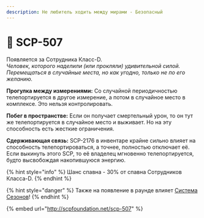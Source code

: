 ```yaml
---
description: Не любитель ходить между мирами - Безопасный
---
```


# 🥴 SCP-507

Появляется за Сотрудника Класс-D.\
_Человек, которого наделили (или прокляли) удивительной силой. Перемещаться в случайные места, но как угодно, только не по его желанию._

**Прогулка между измерениями:** Со случайной периодичностью телепортируется в другое измерение, а потом в случайное место в комплексе. Это нельзя контролировать.

**Побег в пространстве:** Если он получает смертельный урон, то он тут же телепортируется в случайное место и выживает. Но на эту способность есть жесткие ограничения.

**Сдерживающая связь:** SCP-2176 в инвентаре крайне сильно влияет на способность телепортироваться, а точнее, полностью отключает её. Если выкинуть этого SCP, то её владелец мгновенно телепортируется, будто высвобождая накопившуюся энергию.

{% hint style="info" %}
Шанс спавна - 30% от спавна Сотрудников Класса-D.
{% endhint %}

{% hint style="danger" %}
Также на появление в раунде влияет [Система Сезонов](../server-systems/seasons-system.md)!
{% endhint %}

{% embed url="http://scpfoundation.net/scp-507" %}
